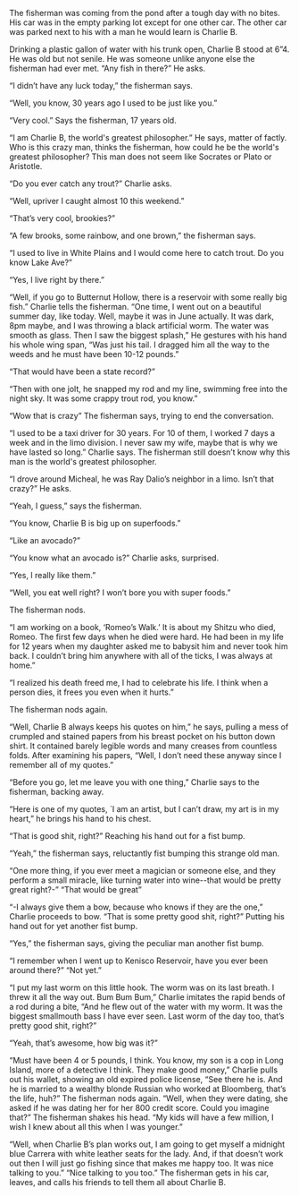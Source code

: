 
The fisherman was coming from the pond after a tough day with no bites. His car was in the empty parking lot except for one other car. The other car was parked next to his with a man he would learn is Charlie B.

Drinking a plastic gallon of water with his trunk open, Charlie B stood at 6”4. He was old but not senile. He was someone unlike anyone else the fisherman had ever met.
“Any fish in there?” He asks.

“I didn’t have any luck today,” the fisherman says.

“Well, you know, 30 years ago I used to be just like you.”

“Very cool.” Says the fisherman, 17 years old.

“I am Charlie B, the world's greatest philosopher.” He says, matter of factly. Who is this crazy man, thinks the fisherman, how could he be the world's greatest philosopher? This man does not seem like Socrates or Plato or Aristotle.

“Do you ever catch any trout?” Charlie asks. 

“Well, upriver I caught almost 10 this weekend.”

“That’s very cool, brookies?”

“A few brooks, some rainbow, and one brown,” the fisherman says.

“I used to live in White Plains and I would come here to catch trout. Do you know Lake Ave?”

“Yes, I live right by there.”

“Well, if you go to Butternut Hollow, there is a reservoir with some really big fish.” Charlie tells the fisherman. “One time, I went out on a beautiful summer day, like today. Well, maybe it was in June actually. It was dark, 8pm maybe, and I was throwing a black artificial worm. The water was smooth as glass. Then I saw the biggest splash,” He gestures with his hand his whole wing span, “Was just his tail. I dragged him all the way to the weeds and he must have been 10-12 pounds.”

“That would have been a state record?”

“Then with one jolt, he snapped my rod and my line, swimming free into the night 
sky. It was some crappy trout rod, you know.” 

“Wow that is crazy” The fisherman says, trying to end the conversation.

“I used to be a taxi driver for 30 years. For 10 of them, I worked 7 days a week and in the limo division. I never saw my wife, maybe that is why we have lasted so long.” Charlie says. The fisherman still doesn’t know why this man is the world's greatest philosopher.

“I drove around Micheal, he was Ray Dalio’s neighbor in a limo. Isn’t that crazy?” He asks.

“Yeah, I guess,” says the fisherman.

“You know, Charlie B is big up on superfoods.”

“Like an avocado?”

“You know what an avocado is?” Charlie asks, surprised.

“Yes, I really like them.”

“Well, you eat well right? I won’t bore you with super foods.”

The fisherman nods.

“I am working on a book, ‘Romeo’s Walk.’ It is about my Shitzu who died, Romeo. The first few days when he died were hard. He had been in my life for 12 years when my daughter asked me to babysit him and never took him back. I couldn’t bring him anywhere with all of the ticks, I was always at home.”

“I realized his death freed me, I had to celebrate his life. I think when a person dies, it frees you even when it hurts.”

The fisherman nods again.

“Well, Charlie B always keeps his quotes on him,” he says, pulling a mess of crumpled and stained papers from his breast pocket on his button down shirt. It contained barely legible words and many creases from countless folds. After examining his papers, “Well, I don’t need these anyway since I remember all of my quotes.”

“Before you go, let me leave you with one thing,” Charlie says to the fisherman, backing away.

“Here is one of my quotes, `I am an artist, but I can’t draw, my art is in my heart,” he brings his hand to his chest. 

“That is good shit, right?” Reaching his hand out for a fist bump.

“Yeah,” the fisherman says, reluctantly fist bumping this strange old man.

“One more thing, if you ever meet a magician or someone else, and they perform a small miracle, like turning water into wine--that would be pretty great right?-”
“That would be great”

“-I always give them a bow, because who knows if they are the one,” Charlie proceeds to bow. “That is some pretty good shit, right?” Putting his hand out for yet another fist bump.

“Yes,” the fisherman says, giving the peculiar man another fist bump.

“I remember when I went up to Kenisco Reservoir, have you ever been around there?”
“Not yet.”

“I put my last worm on this little hook. The worm was on its last breath. I threw it all the way out. Bum Bum Bum,” Charlie imitates the rapid bends of a rod during a bite, “And he flew out of the water with my worm. It was the biggest smallmouth bass I have ever seen. Last worm of the day too, that’s pretty good shit, right?”

“Yeah, that’s awesome, how big was it?”

“Must have been 4 or 5 pounds, I think. You know, my son is a cop in Long Island, more of a detective I think. They make good money,” Charlie pulls out his wallet, showing an old expired police license, “See there he is. And he is married to a wealthy blonde Russian who worked at Bloomberg, that’s the life, huh?” The fisherman nods again. “Well, when they were dating, she asked if he was dating her for her 800 credit score. Could you imagine that?” The fisherman shakes his head. “My kids will have a few million, I wish I knew about all this when I was younger.” 

“Well, when Charlie B’s plan works out, I am going to get myself a midnight blue Carrera with white leather seats for the lady. And, if that doesn’t work out then I will just go fishing since that makes me happy too. It was nice talking to you.”
“Nice talking to you too.” The fisherman gets in his car, leaves, and calls his friends to tell them all about Charlie B.

